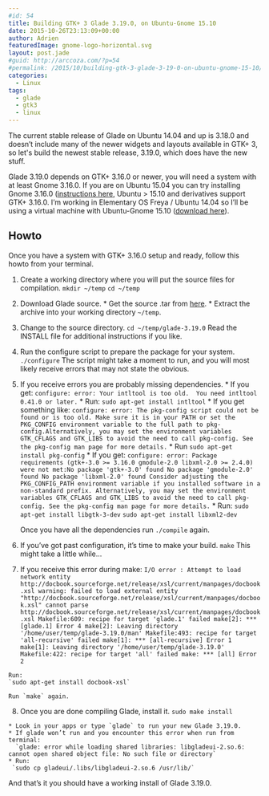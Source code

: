 ```yaml
---
#id: 54
title: Building GTK+ 3 Glade 3.19.0, on Ubuntu-Gnome 15.10
date: 2015-10-26T23:13:09+00:00
author: Adrien
featuredImage: gnome-logo-horizontal.svg
layout: post.jade
#guid: http://arccoza.com/?p=54
#permalink: /2015/10/building-gtk-3-glade-3-19-0-on-ubuntu-gnome-15-10/
categories:
  - Linux
tags:
  - glade
  - gtk3
  - linux
---
```

The current stable release of Glade on Ubuntu 14.04 and up is 3.18.0 and doesn’t include many of the newer widgets and layouts available in GTK+ 3, so let's build the newest stable release, 3.19.0, which does have the new stuff.
<!-- more -->

Glade 3.19.0 depends on GTK+ 3.16.0 or newer, you will need a system with at least Gnome 3.16.0. If you are on Ubuntu 15.04 you can try installing Gnome 3.16.0 ([instructions here](http://www.omgubuntu.co.uk/2015/06/how-to-upgrade-to-gnome-3-16-in-ubuntu-15-04), Ubuntu > 15.10 and derivatives support GTK+ 3.16.0. I’m working in Elementary OS Freya / Ubuntu 14.04 so I’ll be using a virtual machine with Ubuntu-Gnome 15.10 ([download here](https://wiki.ubuntu.com/UbuntuGNOME/GetUbuntuGNOME)).

## Howto

Once you have a system with GTK+ 3.16.0 setup and ready, follow this howto from your terminal.


  1. Create a working directory where you will put the source files for compilation.
    `mkdir ~/temp`
    `cd ~/temp`
  2. Download Glade source.
    * Get the source .tar from <a href="http://ftp.gnome.org/pub/GNOME/sources/glade/3.19/">here</a>.
    * Extract the archive into your working directory `~/temp`.
  3. Change to the source directory.
    `cd ~/temp/glade-3.19.0`
    Read the INSTALL file for additional instructions if you like.
  4. Run the configure script to prepare the package for your system.
    `./configure`
    The script might take a moment to run, and you will most likely receive errors that may not state the obvious.
  5. If you receive errors you are probably missing dependencies.
    * If you get:
      `configure: error: Your intltool is too old.  You need intltool 0.41.0 or later.`
    * Run:
      `sudo apt-get install intltool`
    * If you get something like:
      `configure: error: The pkg-config script could not be found or is too old. Make sure it is in your PATH or set the PKG_CONFIG environment variable to the full path to pkg-config.Alternatively, you may set the environment variables GTK_CFLAGS and GTK_LIBS to avoid the need to call pkg-config. See the pkg-config man page for more details.`
    * Run
      `sudo apt-get install pkg-config`
    * If you get:
      `configure: error: Package requirements (gtk+-3.0 >= 3.16.0 gmodule-2.0 libxml-2.0 >= 2.4.0) were not met:No package 'gtk+-3.0' found No package 'gmodule-2.0' found No package 'libxml-2.0' found Consider adjusting the PKG_CONFIG_PATH environment variable if you installed software in a non-standard prefix. Alternatively, you may set the environment variables GTK_CFLAGS and GTK_LIBS to avoid the need to call pkg-config. See the pkg-config man page for more details.`
    * Run:
      `sudo apt-get install libgtk-3-dev`
      `sudo apt-get install libxml2-dev`

      Once you have all the dependencies run `./compile` again.

  6. If you’ve got past configuration, it’s time to make your build.
      `make`
      This might take a little while...

  7. If you receive this error during make:
    `I/O error : Attempt to load network entity http://docbook.sourceforge.net/release/xsl/current/manpages/docbook.xsl warning: failed to load external entity "http://docbook.sourceforge.net/release/xsl/current/manpages/docbook.xsl" cannot parse http://docbook.sourceforge.net/release/xsl/current/manpages/docbook.xsl Makefile:609: recipe for target 'glade.1' failed
    make[2]: *** [glade.1] Error 4
    make[2]: Leaving directory '/home/user/temp/glade-3.19.0/man'
    Makefile:493: recipe for target 'all-recursive' failed
    make[1]: *** [all-recursive] Error 1
    make[1]: Leaving directory '/home/user/temp/glade-3.19.0'
    Makefile:422: recipe for target 'all' failed
    make: *** [all] Error 2`

    Run:
    `sudo apt-get install docbook-xsl`

    Run `make` again.

  8. Once you are done compiling Glade, install it.
    `sudo make install`

    * Look in your apps or type `glade` to run your new Glade 3.19.0.
    * If glade won’t run and you encounter this error when run from terminal:
      `glade: error while loading shared libraries: libgladeui-2.so.6: cannot open shared object file: No such file or directory`
    * Run:
     `sudo cp gladeui/.libs/libgladeui-2.so.6 /usr/lib/`

And that’s it you should have a working install of Glade 3.19.0.
